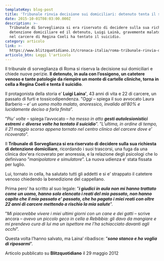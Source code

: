 ```yaml
---
templateKey: blog-post
title: 'Tribunale rinvia decisione sui domiciliari: detenuto tenta il suicidio'
date: 2015-10-01T08:03:00.000Z
description: >-
  Tribunale di Sorveglianza si era riservato di decidere sulla sua richiesta di
  detenzione domiciliare ed il detenuto, Luigi Lainà, gravemente malato, tornato
  nel carcere di Regina Coeli ha tentato il suicidio.
category: articolo
link: >-
  https://www.blitzquotidiano.it/cronaca-italia/roma-tribunale-rinvia-decisione-sui-domiciliari-detenuto-tenta-il-suicidio-1249438/
articolo_btn: Leggi l'articolo
---
```

Il tribunale di sorveglianza di Roma si riserva la decisione sui domiciliari e chiede nuove perizie. **Il detenuto, in aula con l’ossigeno, un catetere venoso e tante patologie da riempire un monte di cartelle cliniche, torna in cella a Regina Coeli e tenta il suicidio**.


Il protagonista della storia e’ **Luigi Laina’**, 43 anni di vita e 22 di carcere, un passato di furti e tossicodipendenza. ”_Oggi_ – spiega il suo avvocato Laura Barberio – _e’ un uomo molto malato, anoressico, invalido all’80% e lucidamente deciso a farla finita_”.


”_Piu’ volte_ – spiega l’avvocato – _ha messo in atto **gesti autolesionistici estremi** e **diverse volte ha tentato il suicidio**_”. ”_L’ultima, in ordine di tempo, il 21 maggio scorso appena tornato nel centro clinico del carcere dove e’ ricoverato_”.


Il **Tribunale di Sorveglianza si era riservato di decidere sulla sua richiesta di detenzione domiciliare**, ricordando i suoi trascorsi, una fuga da una clinica dov'era ricoverato per anoressia, e la relazione degli psicologi che lo definivano ”_manipolatore e simulatore_”. La nuova udienza e’ stata fissata per luglio.


Lui, tornato in cella, ha salutato tutti gli addetti e si e’ strappato il catetere venoso chiedendo la benedizione del cappellano.


Prima pero’ ha scritto al suo legale: ”**_i giudici in aula non mi hanno trattato come un uomo, hanno solo elencato i reati del mio passato, non hanno capito che il mio passato e’ passato, che ho pagato i miei reati con oltre 22 anni di carcere mettendo a rischio la mia salute_**”.


”_Mi piacerebbe vivere i miei ultimi giorni con un cane e dei gatti_ – scrive ancora – _avevo un piccolo geco in cella a Rebibbia: gli davo da mangiare e mi prendevo cura di lui ma un ispettore me l’ha schiacciato davanti agli occhi_”.

 Questa volta l’hanno salvato, ma Laina’ ribadisce: ”**_sono stanco e ho voglia di riposarmi_**”.


Articolo pubblicato su **Blitzquotidiano** il 29 maggio 2012
